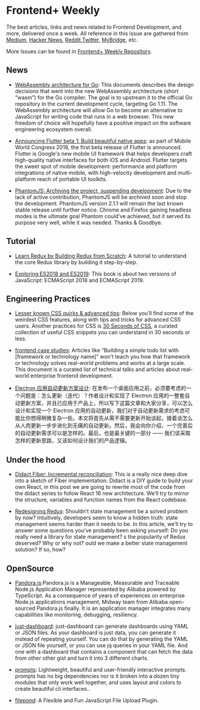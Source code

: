 # Frontend+ Weekly

The best articles, links and news related to Frontend Development, and more, delivered once a week. All reference in this issue are gathered from [Medium](https://medium.com/@384924552), [Hacker News](https://news.ycombinator.com/news), [Reddit](reddit.com),[Twitter](twitter.com), [MyBridge](mybridge.co), etc.

More Issues can be found in [Frontend+ Weekly Repository](https://parg.co/U9x).

## News

* [WebAssembly architecture for Go](https://parg.co/UWu): This documents describes the design decisions that went into the new WebAssembly architecture (short “wasm”) for the Go compiler. The goal is to upstream it to the official Go repository in the current development cycle, targeting Go 1.11. The WebAssembly architecture will allow Go to become an alternative to JavaScript for writing code that runs in a web browser. This new freedom of choice will hopefully have a positive impact on the software engineering ecosystem overall.

* [Announcing Flutter beta 1: Build beautiful native apps](https://parg.co/Ua1): as part of Mobile World Congress 2018, the first beta release of Flutter is announced. Flutter is Google's new mobile UI framework that helps developers craft high-quality native interfaces for both iOS and Android. Flutter targets the sweet spot of mobile development: performance and platform integrations of native mobile, with high-velocity development and multi-platform reach of portable UI toolkits.

* [PhantomJS: Archiving the project, suspending development](https://github.com/ariya/phantomjs/issues/15344): Due to the lack of active contribution, PhantomJS will be archived soon and stop the development. PhantomJS version 2.1.1 will remain the last known stable release until further notice. Chrome and Firefox gaining headless modes is the ultimate goal Phantom could've achieved, but it served its purpose very well, while it was needed. Thanks & Goodbye.

## Tutorial

* [Learn Redux by Building Redux from Scratch](https://parg.co/Uah): A tutorial to understand the core Redux library by building it step-by-step.

* [Exploring ES2018 and ES2019](http://exploringjs.com/es2018-es2019/toc.html): This book is about two versions of JavaScript: ECMAScript 2018 and ECMAScript 2019.

## Engineering Practices

* [Lesser known CSS quirks & advanced tips](https://parg.co/UW4): Below you’ll find some of the weirdest CSS features, along with tips and tricks for advanced CSS users. Another practices for CSS is [30 Seconds of CSS](https://atomiks.github.io/30-seconds-of-css), a curated collection of useful CSS snippets you can understand in 30 seconds or less.

* [frontend case studies](https://github.com/andrew--r/frontend-case-studies): Articles like “Building a simple todo list with [framework or technology name]” won't teach you how that framework or technology solves real-world problems and works at a large scale. This document is a curated list of technical talks and articles about real-world enterprise frontend development.

* [Electron 应用自动更新方案设计](https://mp.weixin.qq.com/s/tJQ3M0zy53LnuPOYudL0Uw): 在发布一个桌面应用之前，必须要考虑的一个问题是：怎么更新（迭代）？作者设计和实现了 Electron 应用的一整套自动更新方案，并且已应用于产品上，所以写下这篇文章和大家分享，可以怎么设计和实现一个 Electron 应用的自动更新，我们对于自动更新需求的考虑可能比你想得稍微复杂一些。本文将首先从需不需要更新开始谈起，接着谈怎么从人肉更新一步步进化到无痛的自动更新。然后，我会向你介绍，一个完善后的自动更新需求可以是怎样的。最后，也是最关键的一部分 —— 我们该采取怎样的更新思路，又该如何设计我们的产品逻辑。

## Under the hood

* [Didact Fiber: Incremental reconciliation](https://parg.co/UW5): This is a really nice deep dive into a sketch of Fiber implementation. Didact is a DIY guide to build your own React, in this post we are going to rewrite most of the code from the didact series to follow React 16 new architecture. We’ll try to mirror the structure, variables and function names from the React codebase.

* [Redesigning Redux](https://hackernoon.com/redesigning-redux-b2baee8b8a38): Shouldn’t state management be a solved problem by now? Intuitively, developers seem to know a hidden truth: state management seems harder than it needs to be. In this article, we’ll try to answer some questions you’ve probably been asking yourself: Do you really need a library for state management? s the popularity of Redux deserved? Why or why not? ould we make a better state management solution? If so, how?

## OpenSource

* [Pandora.js](https://github.com/midwayjs/pandora):Pandora.js is a Manageable, Measurable and Traceable Node.js Application Manager represented by Alibaba powered by TypeScript. As a consequence of years of experiences on enterprise Node.js applications management, Midway team from Alibaba open-sourced Pandora.js finally. It is an application manager integrates many capabilities like monitoring, debugging, resiliency.

* [just-dashboard](https://github.com/kantord/just-dashboard): just-dashboard can generate dashboards using YAML or JSON files. As your dashboard is just data, you can generate it instead of repeating yourself. You can do that by generating the YAML or JSON file yourself, or you can use jq queries in your YAML file. And one with a dashboard that contains a component that can fetch the data from other other gist and turn it into 3 different charts.

* [prompts](https://github.com/terkelg/prompts): Lightweight, beautiful and user-friendly interactive prompts. prompts has no big dependencies nor is it broken into a dozen tiny modules that only work well together, and uses layout and colors to create beautiful cli interfaces..

* [filepond](https://github.com/pqina/filepond): A Flexible and Fun JavaScript File Upload Plugin.
